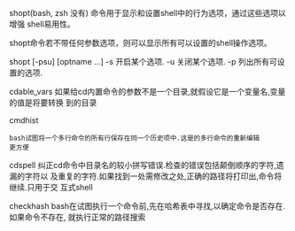 
shopt(bash, zsh 没有) 命令用于显示和设置shell中的行为选项，通过这些选项以增强
shell易用性。

shopt命令若不带任何参数选项，则可以显示所有可以设置的shell操作选项。

shopt [-psu] [optname …]
    -s 开启某个选项.
    -u 关闭某个选项.
    -p 列出所有可设置的选项.


cdable_vars
    如果给cd内置命令的参数不是一个目录,就假设它是一个变量名,变量的值是将要转换
    到的目录

cmdhist

    bash试图将一个多行命令的所有行保存在同一个历史项中.这是的多行命令的重新编辑
    更方便

cdspell
    纠正cd命令中目录名的较小拼写错误.检查的错误包括颠倒顺序的字符,遗漏的字符以
    及重复的字符.如果找到一处需修改之处,正确的路径将打印出,命令将继续.只用于交
    互式shell

checkhash
    bash在试图执行一个命令前,先在哈希表中寻找,以确定命令是否存在.如果命令不存在,
    就执行正常的路径搜索

